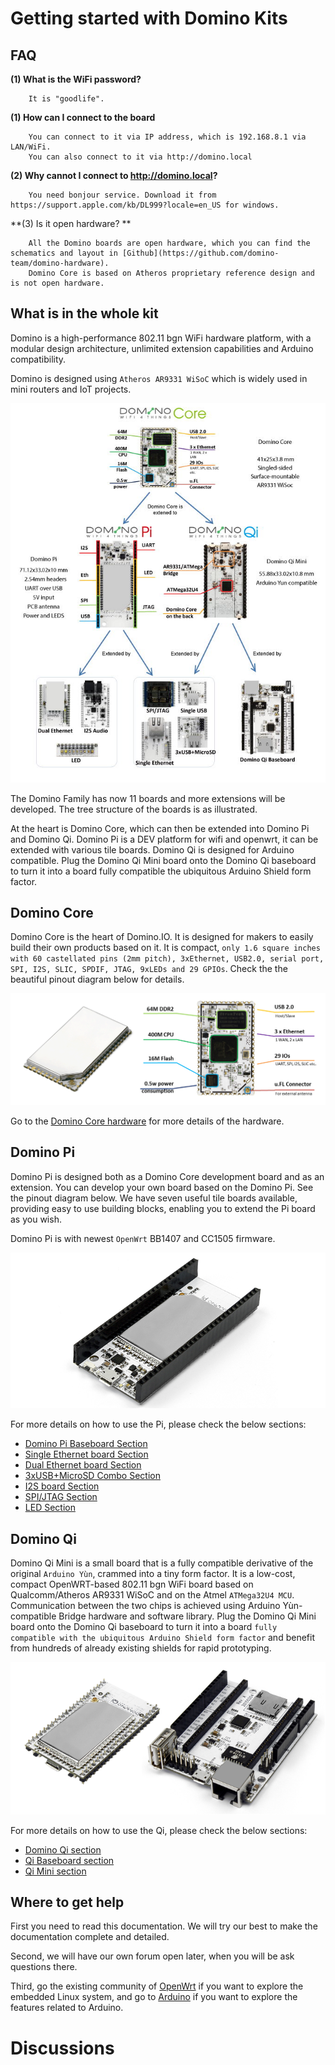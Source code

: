 Getting started with Domino Kits
===================

FAQ
-------------------

**(1) What is the WiFi password?**

```
	It is "goodlife".
```

**(1) How can I connect to the board**

```
	You can connect to it via IP address, which is 192.168.8.1 via LAN/WiFi.
	You can also connect to it via http://domino.local
```

**(2) Why cannot I connect to http://domino.local?**

```
	You need bonjour service. Download it from https://support.apple.com/kb/DL999?locale=en_US for windows.
```

**(3) Is it open hardware? **

```
	All the Domino boards are open hardware, which you can find the schematics and layout in [Github](https://github.com/domino-team/domino-hardware).
	Domino Core is based on Atheros proprietary reference design and is not open hardware.

```


What is in the whole kit
------------------------

Domino is a high-performance 802.11 bgn WiFi hardware platform, with a modular design architecture, unlimited extension capabilities and Arduino compatibility.

Domino is designed using `Atheros AR9331 WiSoC` which is widely used in mini routers and IoT projects.

![Domono family](src/tree.jpg)

The Domino Family has now 11 boards and more extensions will be developed. The tree structure of the boards is as illustrated.

At the heart is Domino Core, which can then be extended into Domino Pi and Domino Qi. Domino Pi is a DEV platform for wifi and openwrt, it can be extended with various tile boards. Domino Qi is designed for Arduino compatible. Plug the Domino Qi Mini board onto the Domino Qi baseboard to turn it into a board fully compatible the ubiquitous Arduino Shield form factor.


Domino Core
--------------

Domino Core is the heart of Domino.IO. It is designed for makers to easily build their own products based on it. It is compact, `only 1.6 square inches with 60 castellated pins (2mm pitch), 3xEthernet, USB2.0, serial port, SPI, I2S, SLIC, SPDIF, JTAG, 9xLEDs and 29 GPIOs`. Check the the beautiful pinout diagram below for details.

![Domino Core](src/core.png)

Go to the [Domino Core hardware](#!domino/hardware/core.md) for more details of the hardware.





Domino Pi
---------------

Domino Pi is designed both as a Domino Core development board and as an extension. You can develop your own board based on the Domino Pi. See the pinout diagram below. We have seven useful tile boards available, providing easy to use building blocks, enabling you to extend the Pi board as you wish.

Domino Pi is with newest `OpenWrt` BB1407 and CC1505 firmware.

![Domino Pi](src/domino-pi.png)

For more details on how to use the Pi, please check the below sections:
-  [Domino Pi Baseboard Section](pi/pi.md) 
-  [Single Ethernet board Section](pi/single_eth.md) 
-  [Dual Ethernet board Section](pi/dual_eth.md) 
-  [3xUSB+MicroSD Combo Section](pi/usb_combo.md) 
-  [I2S board Section](pi/i2s.md) 
-  [SPI/JTAG Section](pi/spi_jtag.md) 
-  [LED Section](pi/led.md) 







Domino Qi
-----------------
Domino Qi Mini is a small board that is a fully compatible derivative of the original `Arduino Yùn`, crammed into a tiny form factor. It is a low-cost, compact OpenWRT-based 802.11 bgn WiFi board based on Qualcomm/Atheros AR9331 WiSoC and on the Atmel `ATMega32U4 MCU`. Communication between the two chips is achieved using Arduino Yùn-compatible Bridge hardware and software library.
Plug the Domino Qi Mini board onto the Domino Qi baseboard to turn it into a board `fully compatible with the ubiquitous Arduino Shield form factor` and benefit from hundreds of already existing shields for rapid prototyping.

![Domino Pi](src/domino-qi.png)

For more details on how to use the Qi, please check the below sections:
-  [Domino Qi section](#!domino/qi/index.md) 
-  [Qi Baseboard section](qi/base.md) 
-  [Qi Mini section](qi/mini.md) 





Where to get help
------------------

First you need to read this documentation. We will try our best to make the documentation complete and detailed.

Second, we will have our own forum open later, when you will be ask questions there.

Third, go the existing community of [OpenWrt](http://www.openwrt.org) if you want to explore the embedded Linux system, and go to [Arduino](http://arduino.cc) if you want to explore the features related to Arduino.


# Discussions
